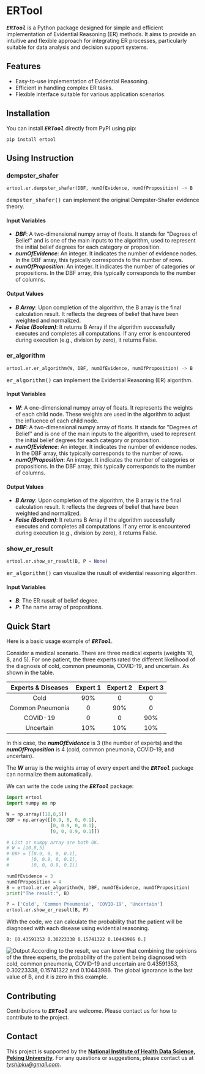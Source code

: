 # ERTool

<kbd>***ERTool***</kbd> is a Python package designed for simple and efficient implementation of Evidential Reasoning (ER) methods. It aims to provide an intuitive and flexible approach for integrating ER processes, particularly suitable for data analysis and decision support systems.

## Features

- Easy-to-use implementation of Evidential Reasoning.
- Efficient in handling complex ER tasks.
- Flexible interface suitable for various application scenarios.

## Installation

You can install <kbd>***ERTool***</kbd> directly from PyPI using pip:

```
pip install ertool
```

## Using Instruction

### dempster_shafer
```python
ertool.er.dempster_shafer(DBF, numOfEvidence, numOfProposition) -> B
```

<kbd>dempster_shafer()</kbd> can implement the original Dempster-Shafer evidence theory.

#### Input Variables
- ***DBF***: A two-dimensional numpy array of floats. It stands for "Degrees of Belief" and is one of the main inputs to the algorithm, used to represent the initial belief degrees for each category or proposition.
- ***numOfEvidence***: An integer. It indicates the number of evidence nodes. In the DBF array, this typically corresponds to the number of rows.
- ***numOfProposition***: An integer. It indicates the number of categories or propositions. In the DBF array, this typically corresponds to the number of columns.

#### Output Values
- ***B Array***: Upon completion of the algorithm, the B array is the final calculation result. It reflects the degrees of belief that have been weighted and normalized.
- ***False (Boolean)***: It returns B Array if the algorithm successfully executes and completes all computations. If any error is encountered during execution (e.g., division by zero), it returns False.


### er_algorithm

```python
ertool.er.er_algorithm(W, DBF, numOfEvidence, numOfProposition) -> B
```
<kbd>er_algorithm()</kbd> can implement the Evidential Reasoning (ER) algorithm.

#### Input Variables
- ***W***: A one-dimensional numpy array of floats. It represents the weights of each child node. These weights are used in the algorithm to adjust the influence of each child node.
- ***DBF***: A two-dimensional numpy array of floats. It stands for "Degrees of Belief" and is one of the main inputs to the algorithm, used to represent the initial belief degrees for each category or proposition.
- ***numOfEvidence***: An integer. It indicates the number of evidence nodes. In the DBF array, this typically corresponds to the number of rows.
- ***numOfProposition***: An integer. It indicates the number of categories or propositions. In the DBF array, this typically corresponds to the number of columns.

#### Output Values
- ***B Array***: Upon completion of the algorithm, the B array is the final calculation result. It reflects the degrees of belief that have been weighted and normalized.
- ***False (Boolean)***: It returns B Array if the algorithm successfully executes and completes all computations. If any error is encountered during execution (e.g., division by zero), it returns False.

### show_er_result

```python
ertool.er.show_er_result(B, P = None)
```
<kbd>er_algorithm()</kbd> can visualize the rusult of evidential reasoning algorithm.

#### Input Variables
- ***B***: The ER rusult of belief degree.
- ***P***: The name array of propositions.


## Quick Start
Here is a basic usage example of <kbd>***ERTool***</kbd>.

Consider a medical scenario. 
There are three medical experts (weights 10, 8, and 5). For one patient, the three experts rated the different likelihood of the diagnosis of cold, common pneumonia, COVID-19, and uncertain. As shown in the table.

| Experts & Diseases | Expert 1 | Expert 2 | Expert 3 |
| :---:        |    :----:   |  :---: |  :---: | 
| Cold | 90% | 0 | 0 |
| Common Pneumonia |0 | 90% | 0|
| COVID-19 | 0 | 0 | 90% |
| Uncertain | 10% | 10% | 10% |

In this case, the ***numOfEvidence*** is 3 (the number of experts) and the ***numOfProposition*** is 4 (cold, common pneumonia, COVID-19, and uncertain).

The ***W*** array is the weights array of every expert and the <kbd>***ERTool***</kbd> package can normalize them automatically.

We can write the code using the <kbd>***ERTool***</kbd> package:

```python
import ertool
import numpy as np

W = np.array([10,8,5])
DBF = np.array([[0.9, 0, 0, 0.1], 
                [0, 0.9, 0, 0.1], 
                [0, 0, 0.9, 0.1]])

# List or numpy array are both OK.
# W = [10,8,5]
# DBF = [[0.9, 0, 0, 0.1], 
#        [0, 0.9, 0, 0.1], 
#        [0, 0, 0.9, 0.1]]

numOfEvidence = 3
numOfProposition = 4
B = ertool.er.er_algorithm(W, DBF, numOfEvidence, numOfProposition)
print("The result:", B)

P = ['Cold', 'Common Pneumonia', 'COVID-19', 'Uncertain']
ertool.er.show_er_result(B, P)
```
With the code, we can calculate the probability that the patient will be diagnosed with each disease using evidential reasoning.

```
B: [0.43591353 0.30223338 0.15741322 0.10443986 0.]
```
![Output](/readme_img/output.png "Rusult of ER Algorithm")
According to the result, we can know that combining the opinions of the three experts, the probability of the patient being diagnosed with cold, common pneumonia, COVID-19 and uncertain are 0.43591353, 0.30223338, 0.15741322 and 0.10443986. The global ignorance is the last value of B, and it is zero in this example.


## Contributing
Contributions to <kbd>***ERTool***</kbd> are welcome. Please contact us for how to contribute to the project.

## Contact
This project is supported by the **[National Institute of Health Data Science](https://www.nihds.pku.edu.cn/en/), [Peking University](https://english.pku.edu.cn/)**. For any questions or suggestions, please contact us at *tyshipku@gmail.com*. 